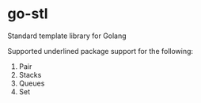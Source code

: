 # go-stl
Standard template library for Golang

Supported underlined package support for the following:
1. Pair
2. Stacks
3. Queues
4. Set